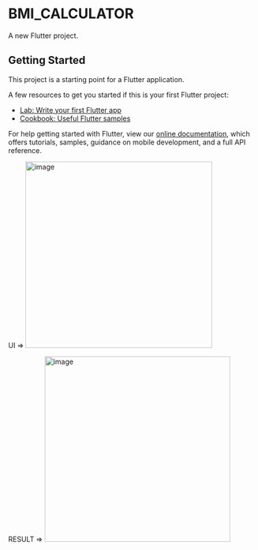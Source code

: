 # BMI_CALCULATOR 

A new Flutter project.

## Getting Started

This project is a starting point for a Flutter application.

A few resources to get you started if this is your first Flutter project:

- [Lab: Write your first Flutter app](https://flutter.dev/docs/get-started/codelab)
- [Cookbook: Useful Flutter samples](https://flutter.dev/docs/cookbook)

For help getting started with Flutter, view our
[online documentation](https://flutter.dev/docs), which offers tutorials,
samples, guidance on mobile development, and a full API reference.

UI =>
<img width="378" alt="image" src="https://user-images.githubusercontent.com/60007226/193450512-d42432ba-9fb8-4cd7-9f17-30d582d61e9a.png">           

RESULT =>
<img width="376" alt="image" src="https://user-images.githubusercontent.com/60007226/193450589-a423a359-4583-45ff-875a-fda8e857d236.png">


